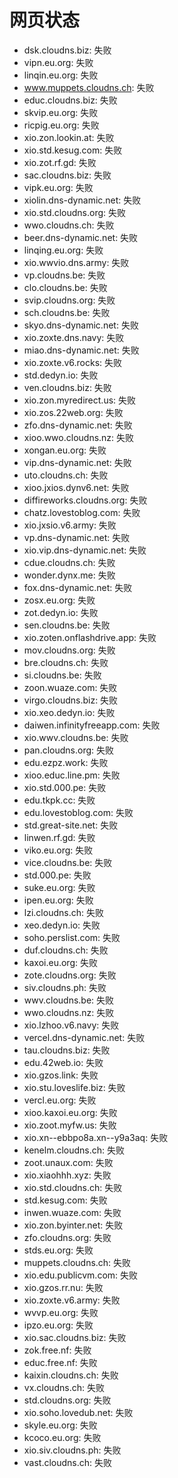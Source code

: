 # 网页状态
- dsk.cloudns.biz: 失败
- vipn.eu.org: 失败
- linqin.eu.org: 失败
- www.muppets.cloudns.ch: 失败
- educ.cloudns.biz: 失败
- skvip.eu.org: 失败
- ricpig.eu.org: 失败
- xio.zon.lookin.at: 失败
- xio.std.kesug.com: 失败
- xio.zot.rf.gd: 失败
- sac.cloudns.biz: 失败
- vipk.eu.org: 失败
- xiolin.dns-dynamic.net: 失败
- xio.std.cloudns.org: 失败
- wwo.cloudns.ch: 失败
- beer.dns-dynamic.net: 失败
- linqing.eu.org: 失败
- xio.wwvio.dns.army: 失败
- vp.cloudns.be: 失败
- clo.cloudns.be: 失败
- svip.cloudns.org: 失败
- sch.cloudns.be: 失败
- skyo.dns-dynamic.net: 失败
- xio.zoxte.dns.navy: 失败
- miao.dns-dynamic.net: 失败
- xio.zoxte.v6.rocks: 失败
- std.dedyn.io: 失败
- ven.cloudns.biz: 失败
- xio.zon.myredirect.us: 失败
- xio.zos.22web.org: 失败
- zfo.dns-dynamic.net: 失败
- xioo.wwo.cloudns.nz: 失败
- xongan.eu.org: 失败
- vip.dns-dynamic.net: 失败
- uto.cloudns.ch: 失败
- xioo.jxios.dynv6.net: 失败
- diffireworks.cloudns.org: 失败
- chatz.lovestoblog.com: 失败
- xio.jxsio.v6.army: 失败
- vp.dns-dynamic.net: 失败
- xio.vip.dns-dynamic.net: 失败
- cdue.cloudns.ch: 失败
- wonder.dynx.me: 失败
- fox.dns-dynamic.net: 失败
- zosx.eu.org: 失败
- zot.dedyn.io: 失败
- sen.cloudns.be: 失败
- xio.zoten.onflashdrive.app: 失败
- mov.cloudns.org: 失败
- bre.cloudns.ch: 失败
- si.cloudns.be: 失败
- zoon.wuaze.com: 失败
- virgo.cloudns.biz: 失败
- xio.xeo.dedyn.io: 失败
- daiwen.infinityfreeapp.com: 失败
- xio.wwv.cloudns.be: 失败
- pan.cloudns.org: 失败
- edu.ezpz.work: 失败
- xioo.educ.line.pm: 失败
- xio.std.000.pe: 失败
- edu.tkpk.cc: 失败
- edu.lovestoblog.com: 失败
- std.great-site.net: 失败
- linwen.rf.gd: 失败
- viko.eu.org: 失败
- vice.cloudns.be: 失败
- std.000.pe: 失败
- suke.eu.org: 失败
- ipen.eu.org: 失败
- lzi.cloudns.ch: 失败
- xeo.dedyn.io: 失败
- soho.perslist.com: 失败
- duf.cloudns.ch: 失败
- kaxoi.eu.org: 失败
- zote.cloudns.org: 失败
- siv.cloudns.ph: 失败
- wwv.cloudns.be: 失败
- wwo.cloudns.nz: 失败
- xio.lzhoo.v6.navy: 失败
- vercel.dns-dynamic.net: 失败
- tau.cloudns.biz: 失败
- edu.42web.io: 失败
- xio.gzos.link: 失败
- xio.stu.loveslife.biz: 失败
- vercl.eu.org: 失败
- xioo.kaxoi.eu.org: 失败
- xio.zoot.myfw.us: 失败
- xio.xn--ebbpo8a.xn--y9a3aq: 失败
- kenelm.cloudns.ch: 失败
- zoot.unaux.com: 失败
- xio.xiaohhh.xyz: 失败
- xio.std.cloudns.ch: 失败
- std.kesug.com: 失败
- inwen.wuaze.com: 失败
- xio.zon.byinter.net: 失败
- zfo.cloudns.org: 失败
- stds.eu.org: 失败
- muppets.cloudns.ch: 失败
- xio.edu.publicvm.com: 失败
- xio.gzos.rr.nu: 失败
- xio.zoxte.v6.army: 失败
- wvvp.eu.org: 失败
- ipzo.eu.org: 失败
- xio.sac.cloudns.biz: 失败
- zok.free.nf: 失败
- educ.free.nf: 失败
- kaixin.cloudns.ch: 失败
- vx.cloudns.ch: 失败
- std.cloudns.org: 失败
- xio.soho.lovedub.net: 失败
- skyle.eu.org: 失败
- kcoco.eu.org: 失败
- xio.siv.cloudns.ph: 失败
- vast.cloudns.ch: 失败
